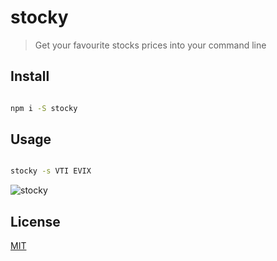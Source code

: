 # stocky

> Get your favourite stocks prices into your command line

## Install

```bash

npm i -S stocky

```

## Usage

  
```bash

stocky -s VTI EVIX

```

![stocky](https://api.monosnap.com/file/download?id=s7FEKXChw2poFUsigV9MahaH5clEay)

## License

[MIT](http://vjpr.mit-license.org)

